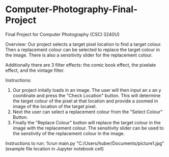 # Computer-Photography-Final-Project
Final Project for Computer Photography (CSCI 3240U)

Overview:
Our project selects a target pixel location to find a target colour. Then a replacement colour can be selected to replace the target colour in the image. There is also a sensitivity slider for the replacement colour.

Additionally there are 3 filter effects: the comic book effect, the pixelate effect, and the vintage filter.

Instructions:
 1. Our project initally loads in an image. The user will then input an x an y coordinate and press the "Check Location" button. This will determine the target colour of the pixel at that location and provide a zoomed in image of the location of the target pixel. 
 2. Next the user can select a replacement colour from the "Select Colour" Button. 
 3. Finally the "Replace Colour" button will replace the target colour in the image with the replacement colour. The sensitivity slider can be used to the senstivity of the replacement colour in the image. 
 
 
Instructions to run:
%run main.py "C:/Users/huber/Documents/picture1.jpg" (example file location in Jupyter notebook cell)
